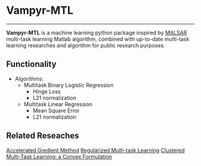 # Vampyr-MTL
---

**Vampyr-MTL** is a machine learning python package inspired by [MALSAR](https://github.com/jiayuzhou/MALSAR) multi-task learning Matlab algorithm, combined with up-to-date multi-task learning researches and algorithm for public research purposes.

## Functionality
* Algorithms:
  - Multitask Binary Logistic Regression
    + Hinge Loss 
    + L21 normalization
  - Multitask Linear Regression
    + Mean Square Error
    + L21 normalization

## Related Reseaches
[Accelerated Gredient Method](https://arxiv.org/pdf/1310.3787.pdf)
[Regularized Multi-task Learning](https://dl.acm.org/doi/pdf/10.1145/1014052.1014067)
[Clustered Multi-Task Learning: a Convex Formulation](https://papers.nips.cc/paper/3499-clustered-multi-task-learning-a-convex-formulation.pdf)
